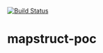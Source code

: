[![Build Status](https://travis-ci.org/Milfist/mapstruct-poc.svg?branch=master)](https://travis-ci.org/Milfist/mapstruct-poc)


# mapstruct-poc
